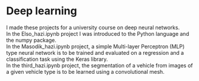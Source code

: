 # Deep learning

I made these projects for a university course on deep neural networks.  
In the Elso_hazi.ipynb project I was introduced to the Python language and the numpy package.  
In the Masodik_hazi.ipynb project, a simple Multi-layer Perceptron (MLP) type neural network is to be trained and evaluated on a regression and a classification task using the Keras library.  
In the third_hazi.ipynb project, the segmentation of a vehicle from images of a given vehicle type is to be learned using a convolutional mesh.
